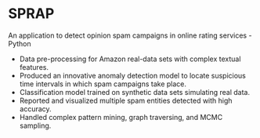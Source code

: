 # SPRAP
An application to detect opinion spam campaigns in online rating services - Python

- Data pre-processing for Amazon real-data sets with complex textual features.
- Produced an innovative anomaly detection model to locate suspicious time intervals in which spam campaigns take place.
- Classification model trained on synthetic data sets simulating real data.
- Reported and visualized multiple spam entities detected with high accuracy.
- Handled complex pattern mining, graph traversing, and MCMC sampling.

